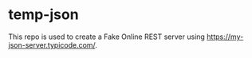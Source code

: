 # temp-json

This repo is used to create a Fake Online REST server using <https://my-json-server.typicode.com/>.
